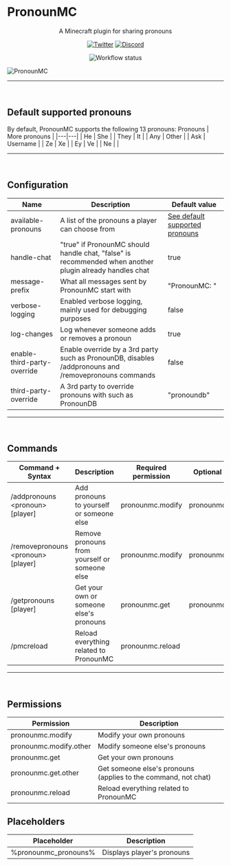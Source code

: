 # PronounMC

<div align="center">
    <p>A Minecraft plugin for sharing pronouns</p>

[![Twitter](https://img.shields.io/badge/%40_Mx_Ace--blue.svg?style=social&logo=Twitter)](https://twitter.com/_Mx_Ace)
[![Discord](https://img.shields.io/badge/AceKiron%20Studio--blue.svg?style=social&logo=Discord)](https://dsc.gg/acekiron-studio)

![Workflow status](https://img.shields.io/github/workflow/status/AceKiron/pronounmc/Build)
</div>

![PronounMC](/Resources/Branding/PronounMCLogo.png?raw=true "PronounMC")

***
<br>
<div id="default-pronouns"></div>

## Default supported pronouns

By default, PronounMC supports the following 13 pronouns:
Pronouns | More pronouns |
|---|---|
| He | She |
| They | It |
| Any | Other |
| Ask | Username |
| Ze | Xe |
| Ey | Ve |
| Ne | |

***
<br>

## Configuration
Name | Description | Default value |
|---|---|---|
| available-pronouns | A list of the pronouns a player can choose from | [See default supported pronouns](#default-pronouns) |
| handle-chat | "true" if PronounMC should handle chat, "false" is recommended when another plugin already handles chat | true |
| message-prefix | What all messages sent by PronounMC start with | "PronounMC: " |
| verbose-logging | Enabled verbose logging, mainly used for debugging purposes | false |
| log-changes | Log whenever someone adds or removes a pronoun | true |
| enable-third-party-override | Enable override by a 3rd party such as PronounDB, disables /addpronouns and /removepronouns commands | false |
| third-party-override | A 3rd party to override pronouns with such as PronounDB | "pronoundb" |

***
<br>

## Commands
Command + Syntax | Description | Required permission | Optional permissions |
|---|---|---|---|
| /addpronouns \<pronoun\> [player] | Add pronouns to yourself or someone else | pronounmc.modify | pronounmc.modify.other |
| /removepronouns \<pronoun\> [player] | Remove pronouns from yourself or someone else | pronounmc.modify | pronounmc.modify.other |
| /getpronouns [player] | Get your own or someone else's pronouns | pronounmc.get | pronounmc.get.other |
| /pmcreload | Reload everything related to PronounMC | pronounmc.reload | |

***
<br>

## Permissions
Permission | Description |
|---|---|
| pronounmc.modify | Modify your own pronouns |
| pronounmc.modify.other | Modify someone else's pronouns |
| pronounmc.get | Get your own pronouns |
| pronounmc.get.other | Get someone else's pronouns (applies to the command, not chat) |
| pronounmc.reload | Reload everything related to PronounMC |

## Placeholders
Placeholder | Description |
|---|---|
|%pronounmc_pronouns% | Displays player's pronouns |
